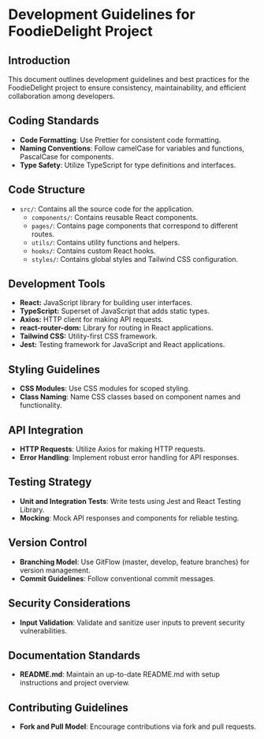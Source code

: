 # Development Guidelines for FoodieDelight Project

## Introduction

This document outlines development guidelines and best practices for the FoodieDelight project to ensure consistency, maintainability, and efficient collaboration among developers.

## Coding Standards

- **Code Formatting**: Use Prettier for consistent code formatting.
- **Naming Conventions**: Follow camelCase for variables and functions, PascalCase for components.
- **Type Safety**: Utilize TypeScript for type definitions and interfaces.


## Code Structure

- `src/`: Contains all the source code for the application.
  - `components/`: Contains reusable React components.
  - `pages/`: Contains page components that correspond to different routes.
  - `utils/`: Contains utility functions and helpers.
  - `hooks/`: Contains custom React hooks.
  - `styles/`: Contains global styles and Tailwind CSS configuration.

## Development Tools

- **React:** JavaScript library for building user interfaces.
- **TypeScript:** Superset of JavaScript that adds static types.
- **Axios:** HTTP client for making API requests.
- **react-router-dom:** Library for routing in React applications.
- **Tailwind CSS:** Utility-first CSS framework.
- **Jest:** Testing framework for JavaScript and React applications.

## Styling Guidelines

- **CSS Modules**: Use CSS modules for scoped styling.
- **Class Naming**: Name CSS classes based on component names and functionality.

## API Integration

- **HTTP Requests**: Utilize Axios for making HTTP requests.
- **Error Handling**: Implement robust error handling for API responses.

## Testing Strategy

- **Unit and Integration Tests**: Write tests using Jest and React Testing Library.
- **Mocking**: Mock API responses and components for reliable testing.

## Version Control

- **Branching Model**: Use GitFlow (master, develop, feature branches) for version management.
- **Commit Guidelines**: Follow conventional commit messages.

## Security Considerations

- **Input Validation**: Validate and sanitize user inputs to prevent security vulnerabilities.

## Documentation Standards
- **README.md**: Maintain an up-to-date README.md with setup instructions and project overview.

## Contributing Guidelines

- **Fork and Pull Model**: Encourage contributions via fork and pull requests.
